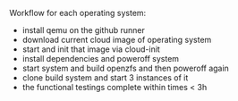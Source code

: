 
Workflow for each operating system:
- install qemu on the github runner
- download current cloud image of operating system
- start and init that image via cloud-init
- install dependencies and poweroff system
- start system and build openzfs and then poweroff again
- clone build system and start 3 instances of it
- the functional testings complete within times < 3h
